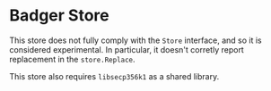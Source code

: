 # Badger Store

This store does not fully comply with the `Store` interface, and so it is considered experimental.
In particular, it doesn't corretly report replacement in the `store.Replace`.

This store also requires `libsecp356k1` as a shared library.